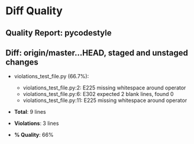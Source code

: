 # Diff Quality
## Quality Report: pycodestyle
## Diff: origin/master...HEAD, staged and unstaged changes

- violations_test_file.py (66.7%):
  - violations_test_file.py:2: E225 missing whitespace around operator
  - violations_test_file.py:6: E302 expected 2 blank lines, found 0
  - violations_test_file.py:11: E225 missing whitespace around operator

- **Total**:   9 lines
- **Violations**: 3 lines
- **% Quality**: 66%
